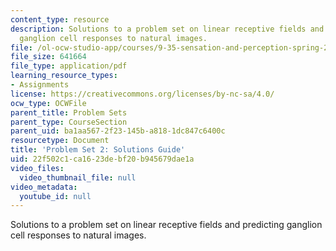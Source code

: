 ```yaml
---
content_type: resource
description: Solutions to a problem set on linear receptive fields and predicting
  ganglion cell responses to natural images.
file: /ol-ocw-studio-app/courses/9-35-sensation-and-perception-spring-2009/22f502c1ca1623debf20b945679dae1a_MIT9_35s09_sol_pset02.pdf
file_size: 641664
file_type: application/pdf
learning_resource_types:
- Assignments
license: https://creativecommons.org/licenses/by-nc-sa/4.0/
ocw_type: OCWFile
parent_title: Problem Sets
parent_type: CourseSection
parent_uid: ba1aa567-2f23-145b-a818-1dc847c6400c
resourcetype: Document
title: 'Problem Set 2: Solutions Guide'
uid: 22f502c1-ca16-23de-bf20-b945679dae1a
video_files:
  video_thumbnail_file: null
video_metadata:
  youtube_id: null
---
```

Solutions to a problem set on linear receptive fields and predicting ganglion cell responses to natural images.